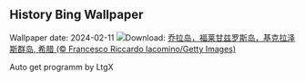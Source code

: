 ## History Bing Wallpaper
Wallpaper date: 2024-02-11
![](https://www.bing.com/th?id=OHR.FolegandrosGreece_ZH-CN7803666477_UHD.jpg&w=1000)Download: [乔拉岛，福莱甘兹罗斯岛，基克拉泽斯群岛, 希腊 (© Francesco Riccardo Iacomino/Getty Images)](https://www.bing.com/th?id=OHR.FolegandrosGreece_ZH-CN7803666477_UHD.jpg)

Auto get programm by LtgX
